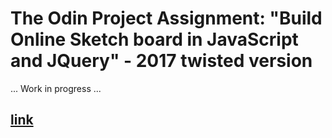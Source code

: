 # The Odin Project Assignment: "Build Online Sketch board in JavaScript and JQuery" - 2017 twisted version

... Work in progress ...

## [link](https://kusnierewicz.github.io/Sketch-Board-2017/)
